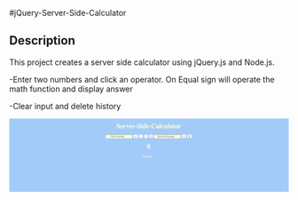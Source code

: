 #jQuery-Server-Side-Calculator



## Description

This project creates a server side calculator using jQuery.js and Node.js.


-Enter two numbers and click an operator. On Equal sign will operate the math function and display answer

-Clear input and delete history



![calculator interface](images/serverCalculator.png)
